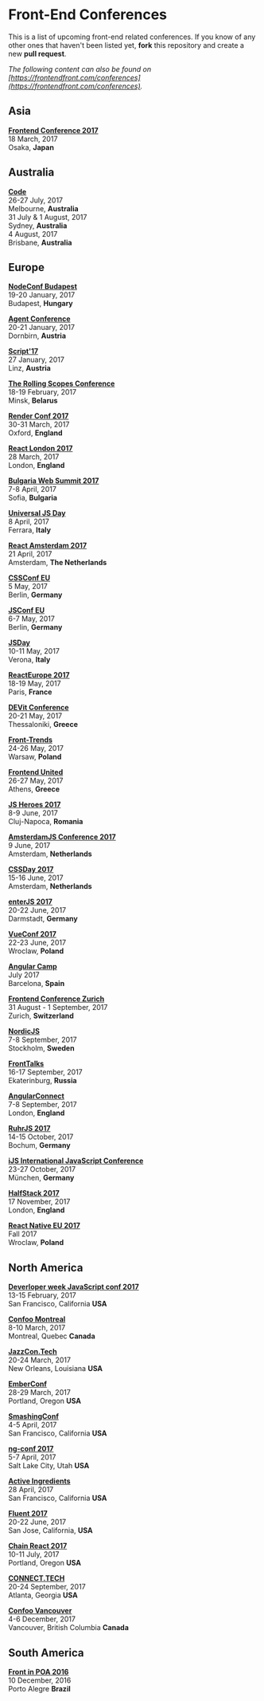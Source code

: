 # Front-End Conferences

This is a list of upcoming front-end related conferences. If you know of any other ones that haven't been listed yet, **fork** this repository and create a new **pull request**.

*The following content can also be found on [https://frontendfront.com/conferences](https://frontendfront.com/conferences).*

## Asia

[**Frontend Conference 2017**](http://kfug.jp/frontconf2017)  
18 March, 2017  
Osaka, **Japan**

## Australia

[**Code**](https://www.webdirections.org/code/)  
26-27 July, 2017  
Melbourne, **Australia**  
31 July & 1 August, 2017  
Sydney, **Australia**  
4 August, 2017  
Brisbane, **Australia**  


## Europe

[**NodeConf Budapest**](https://nodeconf.risingstack.com/)  
19-20 January, 2017  
Budapest, **Hungary**  

[**Agent Conference**](http://agent.sh/)  
20-21 January, 2017  
Dornbirn, **Austria**  

[**Script'17**](https://scriptconf.org/)  
27 January, 2017  
Linz, **Austria**

[**The Rolling Scopes Conference**](https://2017.conf.rollingscopes.com/)  
18-19 February, 2017  
Minsk, **Belarus**

[**Render Conf 2017**](http://2017.render-conf.com/)  
30-31 March, 2017  
Oxford, **England**

[**React London 2017**](https://react.london/)  
28 March, 2017  
London, **England**

[**Bulgaria Web Summit 2017**](https://bulgariawebsummit.com/)  
7-8 April, 2017  
Sofia, **Bulgaria**  

[**Universal JS Day**](http://2017.universaljsday.com/)  
8 April, 2017  
Ferrara, **Italy**

[**React Amsterdam 2017**](https://react.amsterdam/)  
21 April, 2017  
Amsterdam, **The Netherlands**  

[**CSSConf EU**](http://2017.cssconf.eu/)  
5 May, 2017  
Berlin, **Germany**

[**JSConf EU**](http://2017.jsconf.eu/)  
6-7 May, 2017  
Berlin, **Germany**

[**JSDay**](http://2017.jsday.it/)  
10-11 May, 2017  
Verona, **Italy**

[**ReactEurope 2017**](https://www.react-europe.org/)  
18-19 May, 2017  
Paris, **France**

[**DEVit Conference**](http://devitconf.org/)  
20-21 May, 2017  
Thessaloniki, **Greece**

[**Front-Trends**](https://2017.front-trends.com/)  
24-26 May, 2017  
Warsaw, **Poland**

[**Frontend United**](http://frontendunited.org/)  
26-27 May, 2017  
Athens, **Greece**

[**JS Heroes 2017**](http://jsheroes.io/)  
8-9 June, 2017  
Cluj-Napoca, **Romania**

[**AmsterdamJS Conference 2017**](https://amsterdamjs.com/)  
9 June, 2017  
Amsterdam, **Netherlands**

[**CSSDay 2017**](https://cssday.nl/2016)  
15-16 June, 2017  
Amsterdam, **Netherlands**

[**enterJS 2017**](https://www.enterjs.de/)  
20-22 June, 2017  
Darmstadt, **Germany**

[**VueConf 2017**](https://conf.vuejs.org/)  
22-23 June, 2017  
Wroclaw, **Poland**

[**Angular Camp**](https://angularcamp.org/)  
July 2017  
Barcelona, **Spain**

[**Frontend Conference Zurich**](https://frontendconf.ch/)  
31 August - 1 September, 2017  
Zurich, **Switzerland**

[**NordicJS**](http://nordicjs.com/)  
7-8 September, 2017  
Stockholm, **Sweden**

[**FrontTalks**](http://fronttalks.ru/)  
16-17 September, 2017  
Ekaterinburg, **Russia**

[**AngularConnect**](http://angularconnect.com/)  
7-8 September, 2017  
London, **England**

[**RuhrJS 2017**](https://2017.ruhrjs.com/)  
14-15 October, 2017  
Bochum, **Germany**

[**iJS International JavaScript Conference**](https://javascript-conference.com/)  
23-27 October, 2017  
München, **Germany**

[**HalfStack 2017**](http://halfstackconf.com/)  
17 November, 2017  
London, **England**

[**React Native EU 2017**](http://react-native.eu/)  
Fall 2017  
Wroclaw, **Poland**


## North America

[**Deverloper week JavaScript conf 2017**](http://www.developerweek.com/javascript-conference/)  
13-15 February, 2017  
San Francisco, California **USA**

[**Confoo Montreal**](https://confoo.ca/en/yul2017)  
8-10 March, 2017  
Montreal, Quebec **Canada**

[**JazzCon.Tech**](http://jazzcon.tech/)  
20-24 March, 2017  
New Orleans, Louisiana **USA**

[**EmberConf**](http://emberconf.com/)  
28-29 March, 2017  
Portland, Oregon **USA**

[**SmashingConf**](https://smashingconf.com/)  
4-5 April, 2017  
San Francisco, California **USA**

[**ng-conf 2017**](https://www.ng-conf.org/)  
5-7 April, 2017  
Salt Lake City, Utah **USA**

[**Active Ingredients**](https://activeingredients.info/)  
28 April, 2017  
San Francisco, California **USA**

[**Fluent 2017**](http://conferences.oreilly.com/fluent/fl-ca)  
20-22 June, 2017  
San Jose, California, **USA**

[**Chain React 2017**](https://infinite.red/ChainReactConf)  
10-11 July, 2017  
Portland, Oregon **USA**

[**CONNECT.TECH**](http://connect.tech/)  
20-24 September, 2017  
Atlanta, Georgia **USA**

[**Confoo Vancouver**](https://confoo.ca/en/yvr2017)  
4-6 December, 2017  
Vancouver, British Columbia **Canada**


## South America

[**Front in POA 2016**](http://frontinpoa.com.br/2016/)  
10 December, 2016  
Porto Alegre **Brazil**
